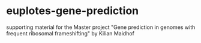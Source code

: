 # euplotes-gene-prediction
supporting material for the Master project "Gene prediction in genomes with frequent ribosomal frameshifting" by Kilian Maidhof
